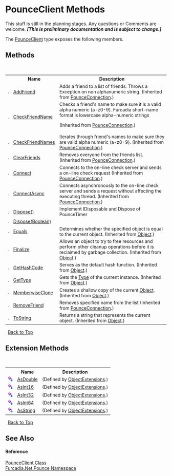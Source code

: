 # PounceClient Methods
This stuff is still in the planning stages. Any questions or Comments are welcome. _**\[This is preliminary documentation and is subject to change.\]**_

The <a href="T_Furcadia_Net_Pounce_PounceClient">PounceClient</a> type exposes the following members.


## Methods
&nbsp;<table><tr><th></th><th>Name</th><th>Description</th></tr><tr><td>![Public method](media/pubmethod.gif "Public method")</td><td><a href="M_Furcadia_Net_Pounce_PounceConnection_AddFriend">AddFriend</a></td><td>
Adds a friend to a list of friends. Throws a Exception on non alphanumeric string.
 (Inherited from <a href="T_Furcadia_Net_Pounce_PounceConnection">PounceConnection</a>.)</td></tr><tr><td>![Public method](media/pubmethod.gif "Public method")</td><td><a href="M_Furcadia_Net_Pounce_PounceConnection_CheckFriendName">CheckFriendName</a></td><td>
Checks a friend's name to make sure it is a valid alpha numeric (a-z0-9). 
Furcadia short-name format is lowercase alpha-numeric strings

 (Inherited from <a href="T_Furcadia_Net_Pounce_PounceConnection">PounceConnection</a>.)</td></tr><tr><td>![Public method](media/pubmethod.gif "Public method")</td><td><a href="M_Furcadia_Net_Pounce_PounceConnection_CheckFriendNames">CheckFriendNames</a></td><td>
Iterates through friend's names to make sure they are valid alpha numeric (a-z0-9).
 (Inherited from <a href="T_Furcadia_Net_Pounce_PounceConnection">PounceConnection</a>.)</td></tr><tr><td>![Public method](media/pubmethod.gif "Public method")</td><td><a href="M_Furcadia_Net_Pounce_PounceConnection_ClearFriends">ClearFriends</a></td><td>
Removes everyone from the friends list.
 (Inherited from <a href="T_Furcadia_Net_Pounce_PounceConnection">PounceConnection</a>.)</td></tr><tr><td>![Public method](media/pubmethod.gif "Public method")</td><td><a href="M_Furcadia_Net_Pounce_PounceConnection_Connect">Connect</a></td><td>
Connects to the on-line check server and sends a on-line check request
 (Inherited from <a href="T_Furcadia_Net_Pounce_PounceConnection">PounceConnection</a>.)</td></tr><tr><td>![Public method](media/pubmethod.gif "Public method")</td><td><a href="M_Furcadia_Net_Pounce_PounceConnection_ConnectAsync">ConnectAsync</a></td><td>
Connects asynchronously to the on-line check server and sends a request without affecting the executing thread.
 (Inherited from <a href="T_Furcadia_Net_Pounce_PounceConnection">PounceConnection</a>.)</td></tr><tr><td>![Public method](media/pubmethod.gif "Public method")</td><td><a href="M_Furcadia_Net_Pounce_PounceClient_Dispose">Dispose()</a></td><td>
Implement IDisposable and Dispose of PounceTimer</td></tr><tr><td>![Protected method](media/protmethod.gif "Protected method")</td><td><a href="M_Furcadia_Net_Pounce_PounceClient_Dispose_1">Dispose(Boolean)</a></td><td></td></tr><tr><td>![Public method](media/pubmethod.gif "Public method")</td><td><a href="http://msdn2.microsoft.com/en-us/library/bsc2ak47" target="_blank">Equals</a></td><td>
Determines whether the specified object is equal to the current object.
 (Inherited from <a href="http://msdn2.microsoft.com/en-us/library/e5kfa45b" target="_blank">Object</a>.)</td></tr><tr><td>![Protected method](media/protmethod.gif "Protected method")</td><td><a href="http://msdn2.microsoft.com/en-us/library/4k87zsw7" target="_blank">Finalize</a></td><td>
Allows an object to try to free resources and perform other cleanup operations before it is reclaimed by garbage collection.
 (Inherited from <a href="http://msdn2.microsoft.com/en-us/library/e5kfa45b" target="_blank">Object</a>.)</td></tr><tr><td>![Public method](media/pubmethod.gif "Public method")</td><td><a href="http://msdn2.microsoft.com/en-us/library/zdee4b3y" target="_blank">GetHashCode</a></td><td>
Serves as the default hash function.
 (Inherited from <a href="http://msdn2.microsoft.com/en-us/library/e5kfa45b" target="_blank">Object</a>.)</td></tr><tr><td>![Public method](media/pubmethod.gif "Public method")</td><td><a href="http://msdn2.microsoft.com/en-us/library/dfwy45w9" target="_blank">GetType</a></td><td>
Gets the <a href="http://msdn2.microsoft.com/en-us/library/42892f65" target="_blank">Type</a> of the current instance.
 (Inherited from <a href="http://msdn2.microsoft.com/en-us/library/e5kfa45b" target="_blank">Object</a>.)</td></tr><tr><td>![Protected method](media/protmethod.gif "Protected method")</td><td><a href="http://msdn2.microsoft.com/en-us/library/57ctke0a" target="_blank">MemberwiseClone</a></td><td>
Creates a shallow copy of the current <a href="http://msdn2.microsoft.com/en-us/library/e5kfa45b" target="_blank">Object</a>.
 (Inherited from <a href="http://msdn2.microsoft.com/en-us/library/e5kfa45b" target="_blank">Object</a>.)</td></tr><tr><td>![Public method](media/pubmethod.gif "Public method")</td><td><a href="M_Furcadia_Net_Pounce_PounceConnection_RemoveFriend">RemoveFriend</a></td><td>
Removes specified name from the list
 (Inherited from <a href="T_Furcadia_Net_Pounce_PounceConnection">PounceConnection</a>.)</td></tr><tr><td>![Public method](media/pubmethod.gif "Public method")</td><td><a href="http://msdn2.microsoft.com/en-us/library/7bxwbwt2" target="_blank">ToString</a></td><td>
Returns a string that represents the current object.
 (Inherited from <a href="http://msdn2.microsoft.com/en-us/library/e5kfa45b" target="_blank">Object</a>.)</td></tr></table>&nbsp;
<a href="#pounceclient-methods">Back to Top</a>

## Extension Methods
&nbsp;<table><tr><th></th><th>Name</th><th>Description</th></tr><tr><td>![Public Extension Method](media/pubextension.gif "Public Extension Method")</td><td><a href="M_Furcadia_Extensions_ObjectExtensions_AsDouble">AsDouble</a></td><td> (Defined by <a href="T_Furcadia_Extensions_ObjectExtensions">ObjectExtensions</a>.)</td></tr><tr><td>![Public Extension Method](media/pubextension.gif "Public Extension Method")</td><td><a href="M_Furcadia_Extensions_ObjectExtensions_AsInt16">AsInt16</a></td><td> (Defined by <a href="T_Furcadia_Extensions_ObjectExtensions">ObjectExtensions</a>.)</td></tr><tr><td>![Public Extension Method](media/pubextension.gif "Public Extension Method")</td><td><a href="M_Furcadia_Extensions_ObjectExtensions_AsInt32">AsInt32</a></td><td> (Defined by <a href="T_Furcadia_Extensions_ObjectExtensions">ObjectExtensions</a>.)</td></tr><tr><td>![Public Extension Method](media/pubextension.gif "Public Extension Method")</td><td><a href="M_Furcadia_Extensions_ObjectExtensions_AsInt64">AsInt64</a></td><td> (Defined by <a href="T_Furcadia_Extensions_ObjectExtensions">ObjectExtensions</a>.)</td></tr><tr><td>![Public Extension Method](media/pubextension.gif "Public Extension Method")</td><td><a href="M_Furcadia_Extensions_ObjectExtensions_AsString">AsString</a></td><td> (Defined by <a href="T_Furcadia_Extensions_ObjectExtensions">ObjectExtensions</a>.)</td></tr></table>&nbsp;
<a href="#pounceclient-methods">Back to Top</a>

## See Also


#### Reference
<a href="T_Furcadia_Net_Pounce_PounceClient">PounceClient Class</a><br /><a href="N_Furcadia_Net_Pounce">Furcadia.Net.Pounce Namespace</a><br />